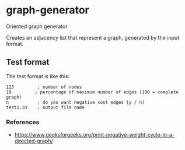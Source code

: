 # graph-generator
Oriented graph generator

Creates an adjacency list that represent a graph, generated by the input format.

## Test format
The test format is like this:
```
123         ; number of nodes
10         ; percentage of maximum number of edges (100 = complete graph)
n           ; do you want negative cost edges (y / n)
test1.in    ; output file name
```

### References
* https://www.geeksforgeeks.org/print-negative-weight-cycle-in-a-directed-graph/